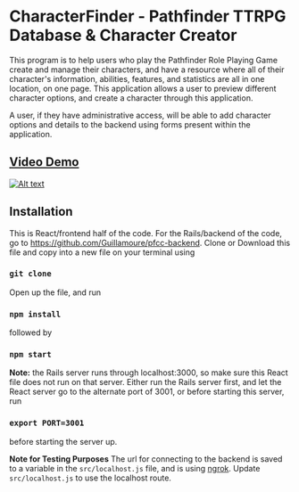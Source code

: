 # CharacterFinder - Pathfinder TTRPG Database & Character Creator

This program is to help users who play the Pathfinder Role Playing Game create and manage their characters, and have a resource where all of their character's information, abilities, features, and statistics are all in one location, on one page. This application allows a user to preview different character options, and create a character through this application.

A user, if they have administrative access, will be able to add character options and details to the backend using forms present within the application.

## [Video Demo](https://youtu.be/0fllOlI-XsM)

[![Alt text](https://img.youtube.com/vi/0fllOlI-XsM/0.jpg)](https://www.youtube.com/watch?v=0fllOlI-XsM)

## Installation

This is React/frontend half of the code. For the Rails/backend of the code, go to https://github.com/Guillamoure/pfcc-backend. Clone or Download this file and copy into a new file on your terminal using


### `git clone`


Open up the file, and run

### `npm install`

followed by

### `npm start`

**Note:** the Rails server runs through localhost:3000, so make sure this React file does not run on that server. Either run the Rails server first, and let the React server go to the alternate port of 3001, or before starting this server, run

### `export PORT=3001`

before starting the server up.


**Note for Testing Purposes**
The url for connecting to the backend is saved to a variable in the `src/localhost.js` file, and is using [ngrok](https://ngrok.com/). Update `src/localhost.js` to use the localhost route.
